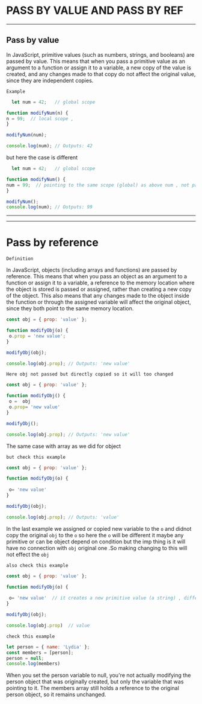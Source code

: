 # PASS BY VALUE AND PASS BY REF
---
<p>

  ## Pass by value

In JavaScript, primitive values (such as numbers, strings, and booleans) are passed by value. This means that when you pass a primitive value as an argument to a function or assign it to a variable, a new copy of the value is created, and any changes made to that copy do not affect the original value, since they are independent copies.

`Example`

```javascript
  let num = 42;   // global scope 

function modifyNum(n) {
n = 99;  // local scope , 
}

modifyNum(num);

console.log(num); // Outputs: 42
```

but here the case is different 

```javascript
  let num = 42;   // global scope 

function modifyNum() {
num = 99;  // pointing to the same scope (global) as above num , not passed value , 
}

modifyNum();
console.log(num); // Outputs: 99
```
</p>

---
---

<p>

# Pass by reference

`Definition`

 In JavaScript, objects (including arrays and functions) are passed by reference. This means that when you pass an object as an argument to a function or assign it to a variable, a reference to the memory location where the object is stored is passed or assigned, rather than creating a new copy of the object. This also means that any changes made to the object inside the function or through the assigned variable will affect the original object, since they both point to the same memory location.
 
 ```javascript
 const obj = { prop: 'value' };

function modifyObj(o) {
  o.prop = 'new value';
}

modifyObj(obj);

console.log(obj.prop); // Outputs: 'new value'
```

`Here obj not passed but directly copied so it will too changed`

 ```javascript
 const obj = { prop: 'value' };

function modifyObj() {
  o =  obj
  o.prop= 'new value'
}

modifyObj();

console.log(obj.prop); // Outputs: 'new value'
```

The same case with array as we did for object

`but check this example`

```javascript
const obj = { prop: 'value' };

function modifyObj(o) {
 
 o= 'new value'
}

modifyObj(obj);

console.log(obj.prop); // Outputs: 'value'
```
In the last example we assigned or copied new variable to the `o` and didnot copy the original `obj` to the `o` so here the `o` will be different it maybe any primitive or can be object depend on condition but the imp thing is it will have no connection with `obj` original one .So making changing to this will not effect the `obj`

`also check this example`

```javascript
const obj = { prop: 'value' };

function modifyObj(o) {
 
 o= 'new value'  // it creates a new primitive value (a string) , different variable and different scope , however stil pointing to same ref or memory location means adding property will change the original `obj`
}

modifyObj(obj);

console.log(obj.prop)  // value
  ```
  
  
  
  
  
  `check this example`
  
  ```javascript 
  let person = { name: 'Lydia' };
const members = [person];
person = null;
console.log(members)
```

When you set the person variable to null, you're not actually modifying the person object that was originally created, but only the variable that was pointing to it. The members array still holds a reference to the original person object, so it remains unchanged.
  
</p>
  
  
```










